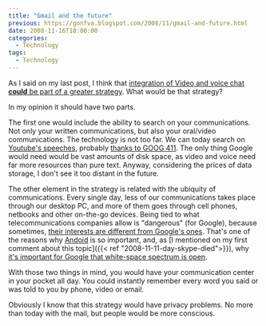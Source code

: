 ```yaml
---
title: "Gmail and the future"
previous: https://gonfva.blogspot.com/2008/11/gmail-and-future.html
date: 2008-11-16T18:00:00
categories:
  - Technology
tags:
  - Technology
---
```


As I said on my last post, I think that [integration of Video and voice chat **could** be part of a greater strategy](/posts/2008-11-12-day-skype-died-revisited/). What would be that strategy?

In my opinion it should have two parts.

The first one would include the ability to search on your communications. Not only your written communications, but also your oral/video communications. The technology is not too far. We can today search on [Youtube's speeches](http://googleblog.blogspot.com/2008/07/in-their-own-words-political-videos.html), probably [thanks to GOOG 411](http://googlesystem.blogspot.com/2007/12/google-is-all-about-large-amounts-of.html). The only thing Google would need would be vast amounts of disk space, as video and voice need far more resources than pure text. Anyway, considering the prices of data storage, I don't see it too distant in the future.

The other element in the strategy is related with the ubiquity of communications. Every single day, less of our communications takes place through our desktop PC, and more of them goes through cell phones, netbooks and other on-the-go devices. Being tied to what telecommunications companies allow is "dangerous" (for Google), because sometimes, [their interests are different from Google's ones](http://en.wikipedia.org/wiki/Network_neutrality). That's one of the reasons why [Andoid](http://code.google.com/android/) is so important, and, as [I mentioned on my first comment about this topic]({{< ref "2008-11-11-day-skype-died">}}), why [it's important for Google that white-space spectrum is open](http://blogs.zdnet.com/Google/?p=1170).

With those two things in mind, you would have your communication center in your pocket all day. You could instantly remember every word you said or was told to you by phone, video or email.

Obviously I know that this strategy would have privacy problems. No more than today with the mail, but people would be more conscious.
